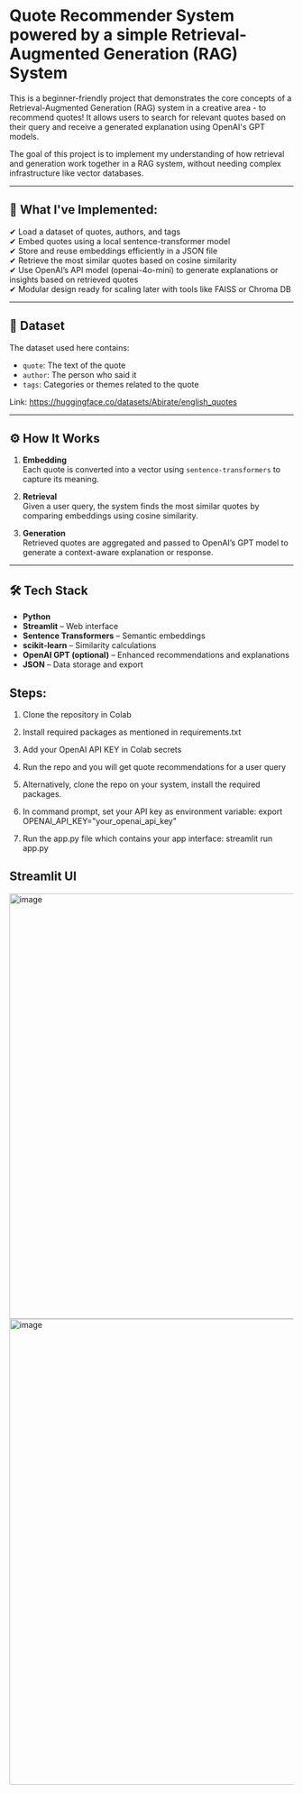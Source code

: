 # Quote Recommender System powered by a simple Retrieval-Augmented Generation (RAG) System

This is a beginner-friendly project that demonstrates the core concepts of a Retrieval-Augmented Generation (RAG) system in a creative area - to recommend quotes! 
It allows users to search for relevant quotes based on their query and receive a generated explanation using OpenAI's GPT models.

The goal of this project is to implement my understanding of how retrieval and generation work together in a RAG system, without needing complex infrastructure like vector databases.

---

## 🚀 What I've Implemented:

✔ Load a dataset of quotes, authors, and tags  
✔ Embed quotes using a local sentence-transformer model  
✔ Store and reuse embeddings efficiently in a JSON file  
✔ Retrieve the most similar quotes based on cosine similarity  
✔ Use OpenAI’s API model (openai-4o-mini) to generate explanations or insights based on retrieved quotes  
✔ Modular design ready for scaling later with tools like FAISS or Chroma DB

---

## 📂 Dataset

The dataset used here contains:
- `quote`: The text of the quote
- `author`: The person who said it
- `tags`: Categories or themes related to the quote

Link: https://huggingface.co/datasets/Abirate/english_quotes

---

## ⚙ How It Works

1. **Embedding**  
   Each quote is converted into a vector using `sentence-transformers` to capture its meaning.

2. **Retrieval**  
   Given a user query, the system finds the most similar quotes by comparing embeddings using cosine similarity.

3. **Generation**  
   Retrieved quotes are aggregated and passed to OpenAI’s GPT model to generate a context-aware explanation or response.

---

## 🛠 Tech Stack

- **Python**  
- **Streamlit** – Web interface  
- **Sentence Transformers** – Semantic embeddings  
- **scikit-learn** – Similarity calculations  
- **OpenAI GPT (optional)** – Enhanced recommendations and explanations  
- **JSON** – Data storage and export

## Steps: 
1. Clone the repository in Colab 
2. Install required packages as mentioned in requirements.txt
3. Add your OpenAI API KEY in Colab secrets
4. Run the repo and you will get quote recommendations for a user query

   
1. Alternatively, clone the repo on your system, install the required packages.
2. In command prompt, set your API key as environment variable:
   export OPENAI_API_KEY="your_openai_api_key"
3. Run the app.py file which contains your app interface:
   streamlit run app.py

## Streamlit UI
<img width="1920" height="755" alt="image" src="https://github.com/user-attachments/assets/83449445-8701-462c-840d-ecbf5bc2dadb" />

<img width="1891" height="827" alt="image" src="https://github.com/user-attachments/assets/139ad61e-fbb6-4297-b01d-56ed83870b8c" />


